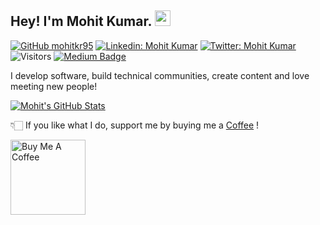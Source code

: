 ## Hey! I'm Mohit Kumar. <img src="https://media.giphy.com/media/hvRJCLFzcasrR4ia7z/giphy.gif" width="25px">

[![GitHub mohitkr95](https://img.shields.io/github/followers/vermakhushboo?label=follow&style=social)](https://github.com/mohitkr95)
[![Linkedin: Mohit Kumar](https://img.shields.io/badge/-Khushboo%20Verma-blue?style=flat-square&logo=Linkedin&logoColor=white&link=https://www.linkedin.com/in/mohitkumar1999/)](https://www.linkedin.com/in/mohitkumar1999/)
[![Twitter: Mohit Kumar](https://img.shields.io/twitter/follow/khushbooverma_?style=social)](https://twitter.com/Mohit_Kumar777)
![Visitors](https://visitor-badge.glitch.me/badge?page_id=vermakhushboo&left_color=gray&right_color=blue)
[![Medium Badge](https://img.shields.io/badge/-@Khushboo%20Verma-black?style=flat-square&labelColor=000000&logo=Medium&link=https://medium.com/@mohitkr777)](https://medium.com/@khushboo-verma)

  
I develop software, build technical communities, create content and love meeting new people!


[![Mohit's GitHub Stats](https://github-readme-stats.vercel.app/api?username=vermakhushboo&hide=issues&count_private=true&show_icons=true&theme=calm)](https://github.com/mohitkr95/github-readme-stats)


👇🏻 If you like what I do, support me by buying me a [Coffee](https://www.buymeacoffee.com/mohitkr101) !

<a href="https://www.buymeacoffee.com/mohitkr101" target="_blank"><img src="https://cdn.buymeacoffee.com/buttons/v2/default-white.png" alt="Buy Me A Coffee" width="120" ></a>
